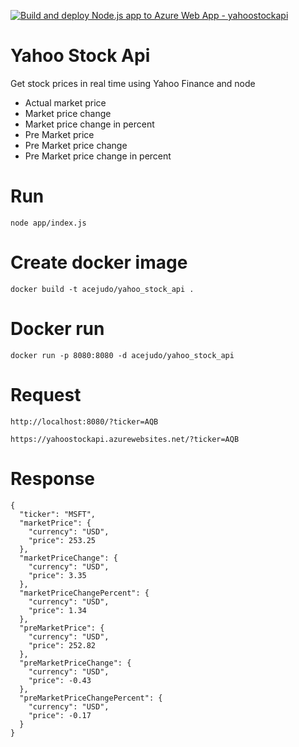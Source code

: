 [![Build and deploy Node.js app to Azure Web App - yahoostockapi](https://github.com/acejudo/YahooStockApi/actions/workflows/main_yahoostockapi.yml/badge.svg)](https://github.com/acejudo/YahooStockApi/actions/workflows/main_yahoostockapi.yml)

# Yahoo Stock Api

Get stock prices in real time using Yahoo Finance and node

- Actual market price
- Market price change
- Market price change in percent
- Pre Market price
- Pre Market price change
- Pre Market price change in percent

# Run
    node app/index.js 
    
# Create docker image
    docker build -t acejudo/yahoo_stock_api .

# Docker run
    docker run -p 8080:8080 -d acejudo/yahoo_stock_api
# Request

    http://localhost:8080/?ticker=AQB
    
    https://yahoostockapi.azurewebsites.net/?ticker=AQB

# Response

    {
      "ticker": "MSFT",
      "marketPrice": {
        "currency": "USD",
        "price": 253.25
      },
      "marketPriceChange": {
        "currency": "USD",
        "price": 3.35
      },
      "marketPriceChangePercent": {
        "currency": "USD",
        "price": 1.34
      },
      "preMarketPrice": {
        "currency": "USD",
        "price": 252.82
      },
      "preMarketPriceChange": {
        "currency": "USD",
        "price": -0.43
      },
      "preMarketPriceChangePercent": {
        "currency": "USD",
        "price": -0.17
      }
    }
